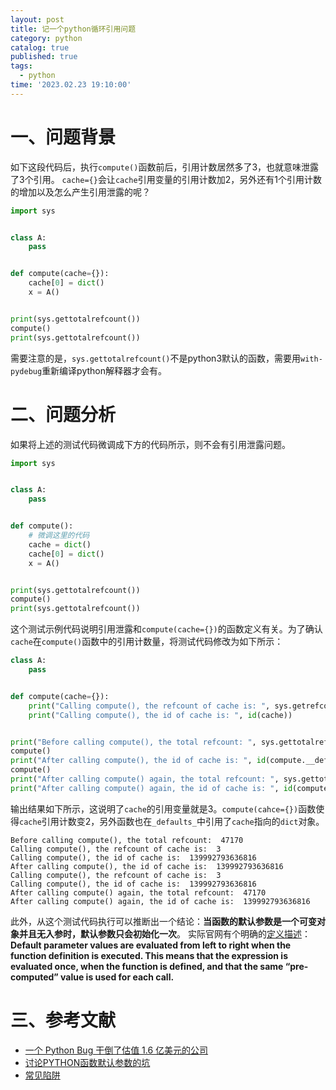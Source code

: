 ```yaml
---
layout: post
title: 记一个python循环引用问题 
category: python
catalog: true
published: true
tags:
  - python
time: '2023.02.23 19:10:00'
---
```


# 一、问题背景
如下这段代码后，执行`compute()`函数前后，引用计数居然多了3，也就意味泄露了3个引用。
`cache={}`会让`cache`引用变量的引用计数加2，另外还有1个引用计数的增加以及怎么产生引用泄露的呢？
```python
import sys


class A:
    pass


def compute(cache={}):
    cache[0] = dict()
    x = A()


print(sys.gettotalrefcount())
compute()
print(sys.gettotalrefcount())
```
需要注意的是，`sys.gettotalrefcount()`不是python3默认的函数，需要用`with-pydebug`重新编译python解释器才会有。

# 二、问题分析
如果将上述的测试代码微调成下方的代码所示，则不会有引用泄露问题。
```python
import sys


class A:
    pass


def compute():
    # 微调这里的代码
    cache = dict()
    cache[0] = dict()
    x = A()


print(sys.gettotalrefcount())
compute()
print(sys.gettotalrefcount())
```
这个测试示例代码说明引用泄露和`compute(cache={})`的函数定义有关。为了确认`cache`在`compute()`函数中的引用计数量，将测试代码修改为如下所示：
```python
class A:
    pass


def compute(cache={}):
    print("Calling compute(), the refcount of cache is: ", sys.getrefcount(cache))
    print("Calling compute(), the id of cache is: ", id(cache))


print("Before calling compute(), the total refcount: ", sys.gettotalrefcount())
compute()
print("After calling compute(), the id of cache is: ", id(compute.__defaults__[0]))
compute()
print("After calling compute() again, the total refcount: ", sys.gettotalrefcount())
print("After calling compute() again, the id of cache is: ", id(compute.__defaults__[0]))
```
输出结果如下所示，这说明了`cache`的引用变量就是3。`compute(cahce={})`函数使得`cache`引用计数变2，另外函数也在`_defaults_`中引用了`cache`指向的`dict`对象。
```shell
Before calling compute(), the total refcount:  47170
Calling compute(), the refcount of cache is:  3
Calling compute(), the id of cache is:  139992793636816
After calling compute(), the id of cache is:  139992793636816
Calling compute(), the refcount of cache is:  3
Calling compute(), the id of cache is:  139992793636816
After calling compute() again, the total refcount:  47170
After calling compute() again, the id of cache is:  139992793636816
```
此外，从这个测试代码执行可以推断出一个结论：**当函数的默认参数是一个可变对象并且无入参时，默认参数只会初始化一次**。
实际官网有个明确的[定义描述](https://docs.python.org/3.10/reference/compound_stmts.html#function-definitions)：**Default parameter values are evaluated from left to right when the function definition is executed. This means that the expression is evaluated once, when the function is defined, and that the same “pre-computed” value is used for each call.**

# 三、参考文献
- [一个 Python Bug 干倒了估值 1.6 亿美元的公司](https://mp.weixin.qq.com/s/d9fI1hTfX5IrXAjRI_n4tg)
- [讨论PYTHON函数默认参数的坑](http://blog.nsfocus.net/python/)
- [常见陷阱](https://pythonguidecn.readthedocs.io/zh/latest/writing/gotchas.html)

